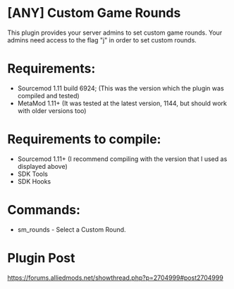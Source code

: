 # [ANY] Custom Game Rounds

This plugin provides your server admins to set custom game rounds. Your admins need access to the flag "j" in order to set custom rounds.

# Requirements:
- Sourcemod 1.11 build 6924; (This was the version which the plugin was compiled and tested)
- MetaMod 1.11+ (It was tested at the latest version, 1144, but should work with older versions too)

# Requirements to compile:
- Sourcemod 1.11+ (I recommend compiling with the version that I used as displayed above)
- SDK Tools
- SDK Hooks

# Commands:
- sm_rounds - Select a Custom Round.

# Plugin Post

https://forums.alliedmods.net/showthread.php?p=2704999#post2704999

